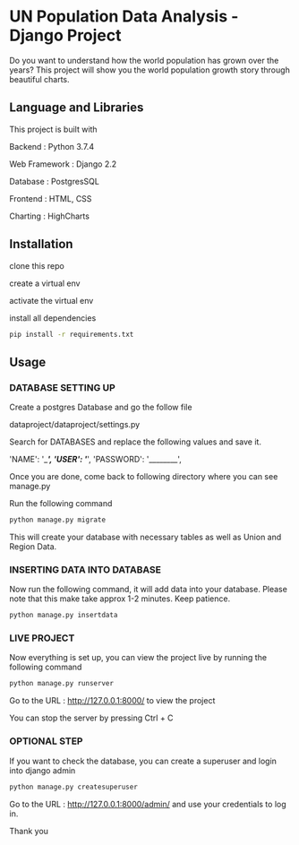 # UN Population Data Analysis - Django Project 

Do you want to understand how the world population has grown over the years? This project will show you the world population growth story through beautiful charts.


## Language and Libraries

This project is built with 

Backend : Python 3.7.4

Web Framework : Django 2.2

Database : PostgresSQL

Frontend : HTML, CSS

Charting : HighCharts

## Installation

clone this repo 

create a virtual env

activate the virtual env 

install all dependencies

```bash
pip install -r requirements.txt
```

## Usage

### DATABASE SETTING UP

Create a postgres Database and go the follow file 

dataproject/dataproject/settings.py

Search for DATABASES and replace the following values and save it. 

'NAME': '__________',
'USER': '_________',
'PASSWORD': '________',

Once you are done, come back to following directory where you can see manage.py

Run the following command

```bash
python manage.py migrate
```
This will create your database with necessary tables as well as Union and Region Data. 

### INSERTING DATA INTO DATABASE

Now run the following command, it will add data into your database. Please note that this make take approx 1-2 minutes. Keep patience. 

```bash
python manage.py insertdata
```

### LIVE PROJECT 

Now everything is set up, you can view the project live by running the following command 

```bash
python manage.py runserver
```
Go to the URL : http://127.0.0.1:8000/  to view the project

You can stop the server by pressing Ctrl + C 

### OPTIONAL STEP

If you want to check the database, you can create a superuser and login into django admin 

```bash
python manage.py createsuperuser
```

Go to the URL : http://127.0.0.1:8000/admin/  and use your credentials to log in. 


Thank you

